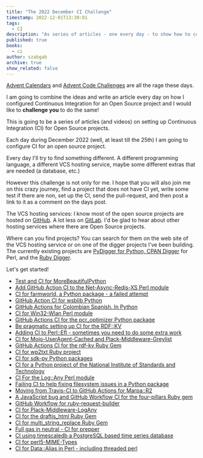 ```yaml
---
title: "The 2022 December CI Challenge"
timestamp: 2022-12-01T13:30:01
tags:
  - CI
description: "As series of articles - one every day - to show how to configure CI for various Open Source porjects"
published: true
books:
  - ci
author: szabgab
archive: true
show_related: false
---
```



[Advent Calendars](https://dev.to/szabgab/advent-calendars-in-2022-1kic) and [Advent Code Challenges](https://dev.to/jarvisscript/2022-advent-code-challenges-5445)
are all the rage these days.

I am going to combine the ideas and write an article every day on how I configured Continuous Integration for an Open Source project
and I would like to <b>challenge you</b> to do the same!



This is going to be a series of articles (and videos) on setting up Continuous Integration (CI) for Open Source projects.

Each day during December 2022 (well, at least till the 25th) I am going to configure CI for an open source project.

Every day I'll try to find something different. A different programming language,
a different VCS hosting service, maybe some different extras that are needed (a database, etc.)

However this challenge is not only for me. I hope that you will also join me on this crazy journey,
find a project that does not have CI yet, write some test if there are non, set up the CI, send the pull-request,
and then post a link to it as a comment on the days post.

The VCS hosting services: I know most of the open source projects are hosted on [GitHub](https://github.com/).
A lot less on [GitLab](https://gitlab.com/). I'd be glad to hear about other hosting services where there are
Open Source projects.

Where can you find projects? You can search for them on the web site of the VCS hosting service or on one of the digger
projects I've been building. The currently existing projects are <a href="https://pydigger.com/">PyDigger for Python,
[CPAN Digger](https://cpan-digger.perlmaven.com/) for Perl, and the [Ruby Digger](https://ruby-digger.code-maven.com/).

Let's get started!

* [Test and CI for MoreBeautifulPython](/test-and-ci-for-more-beautiful-python)
* [Add GitHub Action CI to the Net-Async-Redis-XS Perl module](/add-ci-to-net-async-redis-xs-perl-module)
* [CI for farmworld, a Python package - a failed attempt](/ci-for-farmworld-python)
* [GitHub Action CI for wsblib Python](/github-actions-ci-for-python-wsblib)
* [GitHub Actions for Colombian Spanish. In Python](/github-actions-for-colombian-spanish-in-python)
* [CI for Win32-Wlan Perl module](/ci-for-win32-wlan-perl-module)
* [GitHub Actions CI for the pcr_optimizer Python package](/ci-for-pcr-optimizer-python)
* [Be pragmatic setting up CI for the RDF::KV](/ci-for-rdf-kv-perl)
* [Adding CI to Perl::Efl - sometimes you need to do some extra work](/adding-ci-to-perl-efl)
* [CI for Mojo-UserAgent-Cached and Plack-Middleware-Greylist](/ci-for-two-perl-projects)
* [GitHub Actions CI for the rdf-kv Ruby Gem](/ci-for-rdf-kv-ruby)
* [CI for wp2txt Ruby project](/ci-for-wp2txt-ruby-project)
* [CI for sdk-py Python packages](/ci-for-sdk-py-python-packages)
* [CI for a Python project of the National Institute of Standards and Technology](/ci-for-a-nist-python-project)
* [CI For the Log::Any Perl module](/ci-for-log-any-perl-module)
* [Failing CI to help fixing filesystem issues in a Python package](/failing-ci-helping-filesystem-issues)
* [Moving from Travis-CI to GitHub Actions for Marpa::R2](/ci-for-marpa-r2)
* [A JavaScript bug and GitHub Workflow CI for the four-pillars Ruby gem](/ci-for-four-pillars-in-ruby)
* [GitHub Workflow for ruby-request-builder](/ci-for-ruby-request-builder)
* [CI for Plack-Middleware-LogAny](/ci-for-plack-middleware-logany)
* [CI for the draftjs_html Ruby Gem](/ci-for-draftjs-html)
* [CI for multi_string_replace Ruby Gem](/ci-for-multi-string-replace)
* [Full gas in neutral - CI for prepper](/ci-for-prepper)
* [CI using timescaledb a PostgreSQL based time series database](/ci-for-timescaledb)
* [CI for perl5-MIME-Types](/ci-for-perl5-mime-types)
* [CI for Data::Alias in Perl - including threaded perl](/ci-for-perl-data-alias)


